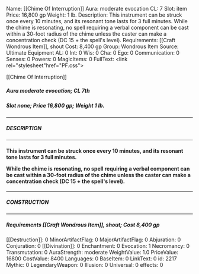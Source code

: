 Name: [[Chime Of Interruption]]
Aura: moderate evocation
CL: 7
Slot: item
Price: 16,800 gp
Weight: 1 lb.
Description: This instrument can be struck once every 10 minutes, and its resonant tone lasts for 3 full minutes. While the chime is resonating, no spell requiring a verbal component can be cast within a 30-foot radius of the chime unless the caster can make a concentration check (DC 15 + the spell's level).
Requirements: [[Craft Wondrous Item]], shout
Cost: 8,400 gp
Group: Wondrous Item
Source: Ultimate Equipment
AL: 0
Int: 0
Wis: 0
Cha: 0
Ego: 0
Communication: 0
Senses: 0
Powers: 0
MagicItems: 0
FullText: <link rel="stylesheet"href="PF.css"><div class="heading"><p class="alignleft">[[Chime Of Interruption]]</p><div style="clear: both;"></div></div><div><h5><b>Aura </b>moderate evocation; <b>CL </b>7th</h5><h5><b>Slot </b>none; <b>Price </b>16,800 gp; <b>Weight </b>1 lb.</h5></div><hr/><div><h5><b>DESCRIPTION</b></h5></div><hr/><div><h4><p>This instrument can be struck once every 10 minutes, and its resonant tone lasts for 3 full minutes. </p><p>While the chime is resonating, no spell requiring a verbal component can be cast within a 30-foot radius of the chime unless the caster can make a concentration check (DC 15 + the spell's level).</p></h4></div><hr/><div><h5><b>CONSTRUCTION</b></h5></div><hr/><div><h5><b>Requirements </b>[[Craft Wondrous Item]], <i>shout</i>; <b>Cost </b>8,400 gp</h5></div>
[[Destruction]]: 0
MinorArtifactFlag: 0
MajorArtifactFlag: 0
Abjuration: 0
Conjuration: 0
[[Divination]]: 0
Enchantment: 0
Evocation: 1
Necromancy: 0
Transmutation: 0
AuraStrength: moderate
WeightValue: 1.0
PriceValue: 16800
CostValue: 8400
Languages: 0
BaseItem: 0
LinkText: 0
id: 2217
Mythic: 0
LegendaryWeapon: 0
Illusion: 0
Universal: 0
effects: 0

